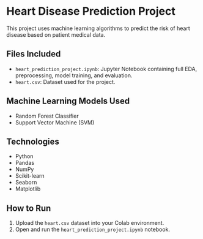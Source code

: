 # Heart Disease Prediction Project

This project uses machine learning algorithms to predict the risk of heart disease based on patient medical data.

## Files Included
- `heart_prediction_project.ipynb`: Jupyter Notebook containing full EDA, preprocessing, model training, and evaluation.
- `heart.csv`: Dataset used for the project.

## Machine Learning Models Used
- Random Forest Classifier
- Support Vector Machine (SVM)

## Technologies
- Python
- Pandas
- NumPy
- Scikit-learn
- Seaborn
- Matplotlib

## How to Run
1. Upload the `heart.csv` dataset into your Colab environment.
2. Open and run the `heart_prediction_project.ipynb` notebook.
